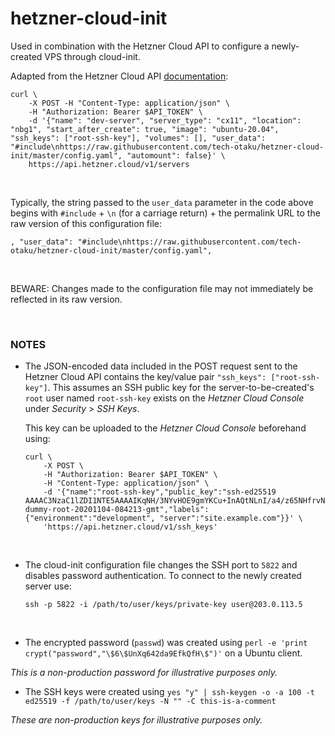 # hetzner-cloud-init

Used in combination with the Hetzner Cloud API to configure a newly-created VPS through cloud-init.

Adapted from the Hetzner Cloud API [documentation](https://docs.hetzner.cloud/#servers-create-a-server "Create a Server"):

```
curl \
    -X POST -H "Content-Type: application/json" \
    -H "Authorization: Bearer $API_TOKEN" \
    -d '{"name": "dev-server", "server_type": "cx11", "location": "nbg1", "start_after_create": true, "image": "ubuntu-20.04", "ssh_keys": ["root-ssh-key"], "volumes": [], "user_data": "#include\nhttps://raw.githubusercontent.com/tech-otaku/hetzner-cloud-init/master/config.yaml", "automount": false}' \
    https://api.hetzner.cloud/v1/servers
```
<br />

Typically, the string passed to the `user_data` parameter in the code above begins with `#include` + `\n` (for a carriage return) + the permalink URL to the raw version of this configuration file:

```
, "user_data": "#include\nhttps://raw.githubusercontent.com/tech-otaku/hetzner-cloud-init/master/config.yaml",
```
<br />

BEWARE: Changes made to the configuration file may not immediately be reflected in its raw version.

<br />

### NOTES

- The JSON-encoded data included in the POST request sent to the Hetzner Cloud API contains the key/value pair `"ssh_keys": ["root-ssh-key"]`. This assumes an SSH public key for the server-to-be-created's `root` user named `root-ssh-key` exists on the *Hetzner Cloud Console* under *Security* > *SSH Keys*.

   This key can be uploaded to the *Hetzner Cloud Console* beforehand using:

    ```
    curl \
        -X POST \
        -H "Authorization: Bearer $API_TOKEN" \
        -H "Content-Type: application/json" \
        -d '{"name":"root-ssh-key","public_key":"ssh-ed25519 AAAAC3NzaC1lZDI1NTE5AAAAIKqNH/3NYvHOE9gmYKCu+InAQtNLnI/a4/z65NHfrvNg dummy-root-20201104-084213-gmt","labels":{"environment":"development", "server":"site.example.com"}}' \
        'https://api.hetzner.cloud/v1/ssh_keys'
    ```
<br />

- The cloud-init configuration file changes the SSH port to `5822` and disables password authentication. To connect to the newly created server use:

    ```
    ssh -p 5822 -i /path/to/user/keys/private-key user@203.0.113.5
    ```
<br />

- The encrypted password (`passwd`) was created using `perl -e 'print crypt("password","\$6\$UnXq642da9EfkQfH\$")'` on a Ubuntu client.
  
_This is a non-production password for illustrative purposes only._
<br />

- The SSH keys were created using `yes "y" | ssh-keygen -o -a 100 -t ed25519 -f /path/to/user/keys -N "" -C this-is-a-comment`
  
_These are non-production keys for illustrative purposes only._

